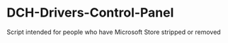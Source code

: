 # DCH-Drivers-Control-Panel
Script intended for people who have Microsoft Store stripped or removed
